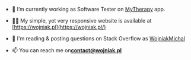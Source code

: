 - 🔭 I’m currently working as Software Tester on [MyTherapy](https://www.mytherapyapp.com/) app.

- 👨‍💻 My simple, yet very responsive website is available at [https://wojniak.pl](https://wojniak.pl/)

- 📝 I'm reading & posting questions on Stack Overflow as [WojniakMichal](https://stackoverflow.com/users/13998421/micha%c5%82-wojniak?tab=profile)

- 📫 You can reach me on**contact@wojniak.pl**
